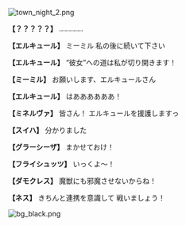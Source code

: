
![town_night_2.png](../images/backgrounds/town_night_2.png)

**【？？？？？】**
…………

**【エルキュール】**
ミーミル
私の後に続いて下さい

**【エルキュール】**
“彼女”への道は私が切り開きます！

**【ミーミル】**
お願いします、エルキュールさん

**【エルキュール】**
はああああああ！

**【ミネルヴァ】**
皆さん！
エルキュールを援護しますっ

**【スイハ】**
分かりました

**【グラーシーザ】**
まかせておけ！

**【フライシュッツ】**
いっくよ～！

**【ダモクレス】**
魔獣にも邪魔させないからね！

**【ネス】**
きちんと連携を意識して
戦いましょう！

![bg_black.png](../images/backgrounds/bg_black.png)
